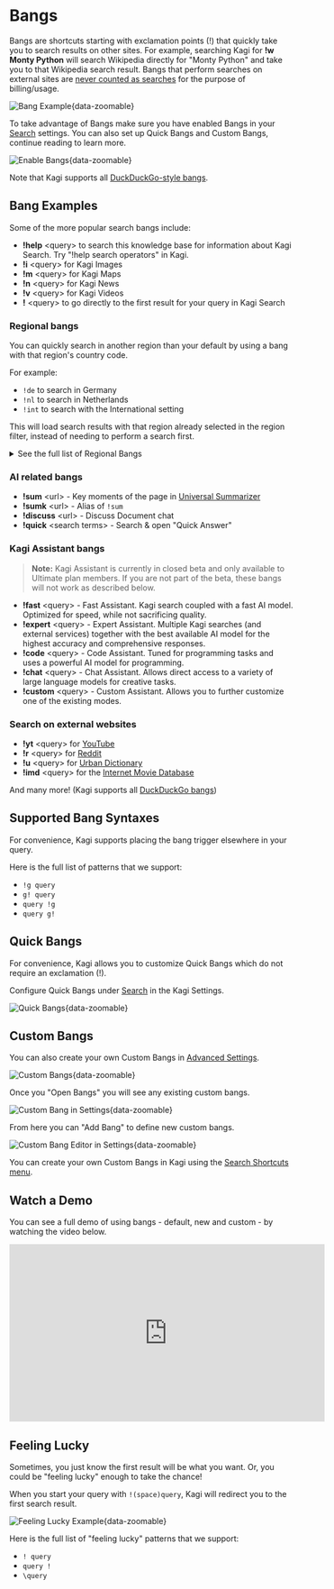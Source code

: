 # Bangs

Bangs are shortcuts starting with exclamation points (!) that quickly take you to search results on other sites. For example, searching Kagi for **!w Monty Python** will search Wikipedia directly for "Monty Python" and take you to that Wikipedia search result. Bangs that perform searches on external sites are [never counted as searches](../plans/plan-types.md#how-searches-are-counted) for the purpose of billing/usage.

![Bang Example](media/bang.gif){data-zoomable}

To take advantage of Bangs make sure you have enabled Bangs in your [Search](https://kagi.com/settings?p=search) settings. You can also set up Quick Bangs and Custom Bangs, continue reading to learn more.

![Enable Bangs](media/enable_bangs.png){data-zoomable}

Note that Kagi supports all [DuckDuckGo-style bangs](https://duckduckgo.com/bang).

## Bang Examples


Some of the more popular search bangs include:

- **!help** \<query> to search this knowledge base for information about Kagi Search. Try "!help search operators" in Kagi.
- **!i** \<query> for Kagi Images
- **!m** \<query> for Kagi Maps
- **!n** \<query> for Kagi News
- **!v** \<query> for Kagi Videos
- **!** \<query> to go directly to the first result for your query in Kagi Search

### Regional bangs

You can quickly search in another region than your default by using a bang with that region's country code.

For example:

- `!de` to search in Germany
- `!nl` to search in Netherlands
- `!int` to search with the International setting

This will load search results with that region already selected in the region filter, instead of needing to perform a search first.

<details>
<summary>See the full list of Regional Bangs</summary>

Bang | Region
-----|-------
int  | International
at   | Austria
be   | Belgium
bj   | Benin
by   | Belarus
bz   | Belize
ca   | Canada
cf   | Central African Republic
ch   | Switzerland
cn   | China
co   | Colombia
cx   | Christmas Island
cy   | Cyprus
de   | Germany
dk   | Denmark
es   | Spain
fr   | France
gb   | United Kingdom
hr   | Croatia
hu   | Hungary
il   | Israel
im   | Isle of Man
iq   | Iraq
ir   | Iran
it   | Italy
jp   | Japan
ke   | Kenya
ki   | Kiribati
kw   | Kuwait
ky   | Cayman Islands
kz   | Kazakhstan
lr   | Liberia
ly   | Libya
mg   | Madagascar
my   | Malaysia
nl   | Netherlands
no   | Norway
nz   | New Zealand
om   | Oman
pl   | Poland
pt   | Portugal
qa   | Qatar
re   | Réunion
rs   | Serbia
si   | Slovenia
tg   | Togo
th   | Thailand
tk   | Tokelau
to   | Tonga
ua   | Ukraine
us   | United States
uy   | Uruguay
uz   | Uzbekistan
vi   | U.S. Virgin Islands
vn   | Vietnam
vu   | Vanuatu
ye   | Yemen
za   | South Africa
zm   | Zambia

</details>

### AI related bangs

- **!sum** \<url> - Key moments of the page in [Universal Summarizer](../ai/summarize-page.md)
- **!sumk** \<url> -  Alias of `!sum`
- **!discuss** \<url> - Discuss Document chat
- **!quick** \<search terms> - Search & open "Quick Answer"

### Kagi Assistant bangs

> **Note:** Kagi Assistant is currently in closed beta and only available to Ultimate plan members. If you are not part of the beta, these bangs will not work as described below.

- **!fast** \<query> - Fast Assistant. Kagi search coupled with a fast AI model. Optimized for speed, while not sacrificing quality.
- **!expert** \<query> - Expert Assistant. Multiple Kagi searches (and external services) together with the best available AI model for the highest accuracy and comprehensive responses.
- **!code** \<query> - Code Assistant. Tuned for programming tasks and uses a powerful AI model for programming.
- **!chat** \<query> - Chat Assistant. Allows direct access to a variety of large language models for creative tasks.
- **!custom** \<query> - Custom Assistant. Allows you to further customize one of the existing modes.

### Search on external websites

 
- **!yt** \<query> for [YouTube](https://youtube.com)
- **!r** \<query> for [Reddit](https://www.reddit.com)
- **!u** \<query> for [Urban Dictionary](https://www.urbandictionary.com)
- **!imd** \<query> for the [Internet Movie Database](https://www.imdb.com/)

And many more! (Kagi supports all [DuckDuckGo bangs](https://duckduckgo.com/bang))

## Supported Bang Syntaxes

For convenience, Kagi supports placing the bang trigger elsewhere in your query.

Here is the full list of patterns that we support:

- `!g query`
- `g! query`
- `query !g`
- `query g!`

## Quick Bangs

For convenience, Kagi allows you to customize Quick Bangs which do not require an exclamation (!).

Configure Quick Bangs under [Search](https://kagi.com/settings?p=search) in the Kagi Settings.

![Quick Bangs](./media/quick_bangs.png){data-zoomable}


## Custom Bangs

You can also create your own Custom Bangs in [Advanced Settings](https://kagi.com/settings?p=advanced).

![Custom Bangs](./media/custom_bang_settings.png){data-zoomable}

Once you "Open Bangs" you will see any existing custom bangs.

![Custom Bang in Settings](./media/custom_bang_in_settings.png){data-zoomable}

From here you can "Add Bang" to define new custom bangs.

![Custom Bang Editor in Settings](./media/custom_bang_editor_settings.png){data-zoomable}

You can create your own Custom Bangs in Kagi using the [Search Shortcuts menu](search-shortcuts.md).


## Watch a Demo

You can see a full demo of using bangs - default, new and custom - by watching the video below.

<iframe width="560" height="315" src="https://www.youtube.com/embed/4Cy8PHrVs5Y" title="YouTube video player" frameborder="0" allow="accelerometer; autoplay; clipboard-write; encrypted-media; gyroscope; picture-in-picture" allowfullscreen></iframe>

## Feeling Lucky

Sometimes, you just know the first result will be what you want.
Or, you could be "feeling lucky" enough to take the chance!

When you start your query with `!(space)query`, Kagi will redirect you to the first search result.

![Feeling Lucky Example](media/feeling-lucky-example.png){data-zoomable}

Here is the full list of "feeling lucky" patterns that we support:

- `! query`
- `query !`
- `\query`

